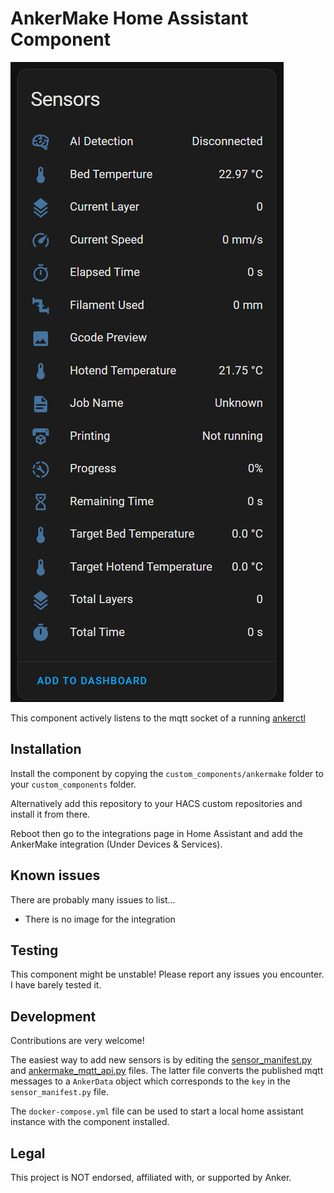 # AnkerMake Home Assistant Component

![Preview](.github/media/img.png)

This component actively listens to the mqtt socket of a
running [ankerctl](https://github.com/Ankermgmt/ankermake-m5-protocol)

## Installation

Install the component by copying the `custom_components/ankermake` folder to your `custom_components` folder.

Alternatively add this repository to your HACS custom repositories and install it from there.

Reboot then go to the integrations page in Home Assistant and add the AnkerMake integration (Under Devices & Services).

## Known issues
There are probably many issues to list...

- There is no image for the integration

## Testing

This component might be unstable! Please report any issues you encounter. I have barely tested it.

## Development

Contributions are very welcome!

The easiest way to add new sensors is by editing
the [sensor_manifest.py](./custom_components/ankermake/sensor_manifest.py)
and [ankermake_mqtt_api.py](./custom_components/ankermake/ankermake_mqtt_api.py) files. The latter file converts the
published mqtt messages to a `AnkerData` object which corresponds to the `key` in the `sensor_manifest.py` file.

The `docker-compose.yml` file can be used to start a local home assistant instance with the component installed.

## Legal

This project is NOT endorsed, affiliated with, or supported by Anker.